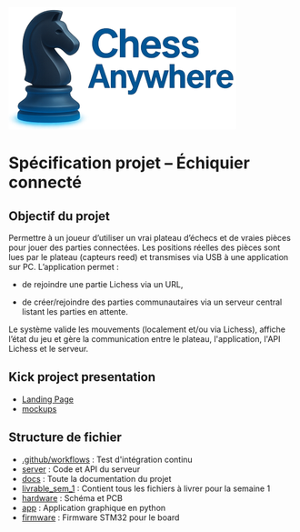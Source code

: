 ![Logo](docs/img/Logo_small.png)

# Spécification projet – Échiquier connecté

## Objectif du projet

Permettre à un joueur d’utiliser un vrai plateau d’échecs et de vraies pièces pour jouer des parties connectées.
Les positions réelles des pièces sont lues par le plateau (capteurs reed) et transmises via USB à une application sur PC.
L’application permet :

- de rejoindre une partie Lichess via un URL,

- de créer/rejoindre des parties communautaires via un serveur central listant les parties en attente.

Le système valide les mouvements (localement et/ou via Lichess), affiche l’état du jeu et gère la communication entre le plateau, l'application, l'API Lichess et le serveur.

## Kick project presentation

- [Landing Page](docs/landing_page)
- [mockups](docs/mockups)

## Structure de fichier

- [.github/workflows](.github/workflows) : Test d'intégration continu
- [server](server) : Code et API du serveur
- [docs](docs) : Toute la documentation du projet
- [livrable_sem_1](livrable_sem_1) : Contient tous les fichiers à livrer pour la semaine 1
- [hardware](hardware) : Schéma et PCB
- [app](app) : Application graphique en python
- [firmware](firmware) : Firmware STM32 pour le board
